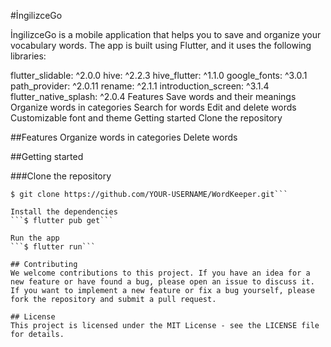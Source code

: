 #İngilizceGo

İngilizceGo is a mobile application that helps you to save and organize your vocabulary words. The app is built using Flutter, and it uses the following libraries:

flutter_slidable: ^2.0.0
hive: ^2.2.3
hive_flutter: ^1.1.0
google_fonts: ^3.0.1
path_provider: ^2.0.11
rename: ^2.1.1
introduction_screen: ^3.1.4
flutter_native_splash: ^2.0.4
Features
Save words and their meanings
Organize words in categories
Search for words
Edit and delete words
Customizable font and theme
Getting started
Clone the repository

##Features
Organize words in categories
Delete words

##Getting started

###Clone the repository
``````
$ git clone https://github.com/YOUR-USERNAME/WordKeeper.git```

Install the dependencies
```$ flutter pub get```

Run the app
```$ flutter run```

## Contributing
We welcome contributions to this project. If you have an idea for a new feature or have found a bug, please open an issue to discuss it. If you want to implement a new feature or fix a bug yourself, please fork the repository and submit a pull request.

## License
This project is licensed under the MIT License - see the LICENSE file for details.
